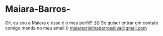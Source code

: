 # Maiara-Barros-
Oii, eu sou a Maiara e esse é o meu perfil!! 
;)))
Se quiser entrar em contato comigo manda no meu email:))
maiaracristinabarrossilva@gmail.com 
